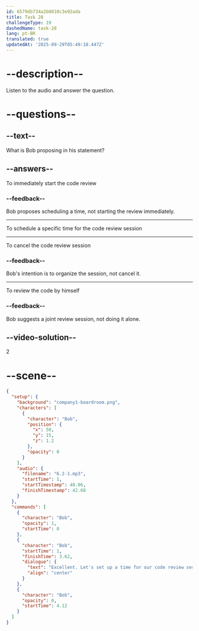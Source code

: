 ```yaml
---
id: 6579db734a2b8010c3e92ada
title: Task 28
challengeType: 19
dashedName: task-28
lang: pt-BR
translated: true
updatedAt: '2025-09-29T05:49:18.447Z'
---
```


<!-- (Audio) Bob: Excellent. Let's set up a time for our code review session.
-->

# --description--

Listen to the audio and answer the question.

# --questions--

## --text--

What is Bob proposing in his statement?

## --answers--

To immediately start the code review

### --feedback--

Bob proposes scheduling a time, not starting the review immediately.

---

To schedule a specific time for the code review session

---

To cancel the code review session

### --feedback--

Bob's intention is to organize the session, not cancel it.

---

To review the code by himself

### --feedback--

Bob suggests a joint review session, not doing it alone.

## --video-solution--

2

# --scene--

```json
{
  "setup": {
    "background": "company1-boardroom.png",
    "characters": [
      {
        "character": "Bob",
        "position": {
          "x": 50,
          "y": 15,
          "z": 1.2
        },
        "opacity": 0
      }
    ],
    "audio": {
      "filename": "6.2-1.mp3",
      "startTime": 1,
      "startTimestamp": 40.06,
      "finishTimestamp": 42.68
    }
  },
  "commands": [
    {
      "character": "Bob",
      "opacity": 1,
      "startTime": 0
    },
    {
      "character": "Bob",
      "startTime": 1,
      "finishTime": 3.62,
      "dialogue": {
        "text": "Excellent. Let's set up a time for our code review session.",
        "align": "center"
      }
    },
    {
      "character": "Bob",
      "opacity": 0,
      "startTime": 4.12
    }
  ]
}
```
